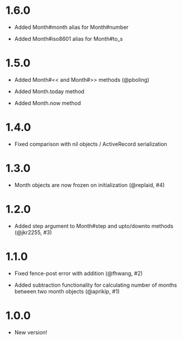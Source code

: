 # 1.6.0

  * Added Month#month alias for Month#number

  * Added Month#iso8601 alias for Month#to_s

# 1.5.0

  * Added Month#<< and Month#>> methods (@pboling)

  * Added Month.today method

  * Added Month.now method

# 1.4.0

  * Fixed comparison with nil objects / ActiveRecord serialization

# 1.3.0

  * Month objects are now frozen on initialization (@replaid, #4)

# 1.2.0

  * Added step argument to Month#step and upto/downto methods (@jkr2255, #3)

# 1.1.0

  * Fixed fence-post error with addition (@fhwang, #2)

  * Added subtraction functionality for calculating number of months between two month objects (@aprikip, #1)

# 1.0.0

  * New version!
